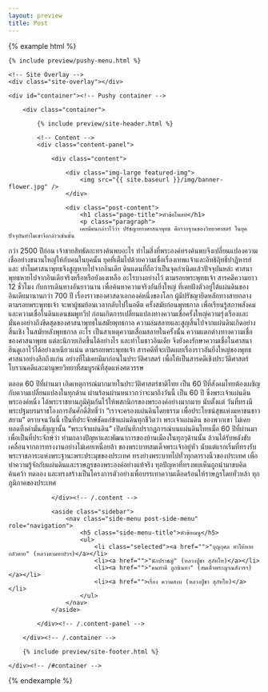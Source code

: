 ```yaml
---
layout: preview
title: Post
---
```


<div class="post">
{% example html %}

<div id="page-wrapper">

	{% include preview/pushy-menu.html %}

	<!-- Site Overlay -->
	<div class="site-overlay"></div>

	<div id="container"><!-- Pushy container -->

		<div class="container">

			{% include preview/site-header.html %}

			<!-- Content -->
			<div class="content-panel">

				<div class="content">

					<div class="img-large featured-img">
						<img src="{{ site.baseurl }}/img/banner-flower.jpg" />
					</div>

					<div class="post-content">
						<h1 class="page-title">หัวข้อโพสท์</h1>
						<p class="paragraph">
						เคยมีคนกล่าวไว้ว่า ปรัชญาทางศาสนาพุทธ คือรากฐานของวิทยาศาสตร์ ในยุคปัจจุบันทำไมเขาจึงกล่าวเช่นนั้น
กว่า 2500 ปีก่อน เจ้าชายสิทธัตถะทรงค้นพบอะไร ทำไมสิ่งที่พระองค์ทรงค้นพบจึงเปลี่ยนแปลงความเชื่ออย่างขนานใหญ่ให้กับคนในยุคนั้น ยุคที่เต็มไปด้วยความเชื่อเรื่องเทพเเจ้าและอิทธิฤิทธิ์ปาฎิหารย์ และ ทำไมศาสนาพุทธจึงสูญหายไปจากอินเดีย ดินแดนที่ถือว่าเป็นจุดกำเนิดแล้วปัจจุบันหล่ะ ศาสนาพุทธหายไปจากอินเดียจริงหรือหรือยังคงเหลือ อะไรบางอย่างไว้
ตามรอยพระพุทธเจ้า สารคดีความยาว 12 ชั่วโมง กับการเดินทางอันยาวนาน เพื่อค้นหาความจริงอันยิ่งใหญ่ ที่เคยฝังตัวอยู่ใต้แผ่นดินของอินเดียมานานกว่า 700 ปี เรื่องราวของศาสดาเอกองค์หนึ่งของโลก ผู้มีปรัชญายึดหลักทางสายกลาง
ตามรอยพระพุทธเจ้า จะพาผู้ชมย้อนเวลากลับไปในอดีต ครั้งสมัยก่อนพุทธกาล เพื่อเรียนรู้สภาพสังคม และความเชื่อในดินแดนชมพูทวีป ก่อนเกิดการเปลี่ยนแปลงทางความเชื่อครั้งใหญ่ความรุ่งเรืองและมั่นคงอย่างถึงขีดสุดของศาสนาพุทธในสมัยพุทธกาล ความล่มสลายและสูญสิ้นไปจากแผ่นดินเกิดอย่างสิ้นเชิง ในสมัยหลังพุทธกาล
อะไร เป็นสาเหตุความเสื่อมสลายในครั้งนั้น ความแตกต่างทางความเชื่อของศาสนาพุทธ แต่ละนิกายเกิดขึ้นได้อย่างไร และทำไมชาวอินเดีย จึงยังคงรักษาความเชื่อในศาสนาฮินดูเอาไว้ได้อย่างเหนียวแน่น
ตามรอยพระพุทธเจ้า สารคดีที่จะเปิดเผยเรื่องราวอันยิ่งใหญ่ของพุทธศาสนาอย่างลึกถึงแก่น อย่างที่ไม่เคยมีมาก่อนในประวัติศาสตร์ เพื่อให้เป็นสารคดีเชิงประวัติศาสตร์ โบราณคดีและมานุษยวิทยาที่สมบูรณ์ที่สุดแห่งศตวรรษ
						</p>
						<p class="paragraph">
						ตลอด 60 ปีที่ผ่านมา เกิดเหตุการณ์มากมายในประวัติศาสตร์ชาติไทย เป็น 60 ปีที่สังคมไทยต้องเผชิญกับความเปลี่ยนแปลงในทุกด้าน ผ่านร้อนผ่านหนาวกว่าจะมาถึงวันนี้ เป็น 60 ปี ซึ่งพระเจ้าแผ่นดินพระองค์หนึ่ง ได้พระราชทานภูมิคุ้มกันไว้ให้พสกนิกรของพระองค์อย่างมากมาย
นับตั้งแต่ วันที่ทรงมีพระปฐมบรมราชโองการอันศักดิ์สิทธิ์ว่า “เราจะครองแผ่นดินโดยธรรม เพื่อประโยชน์สุขแห่งมหาชนชาวสยาม” ตราบจนวันนี้ เป็นที่ประจักษ์ชัดแก่ข้าแผ่นดินทุกชีวิตว่า พระเจ้าแผ่นดิน ของพวกเขา ไม่เคยทอดทิ้งคำมั่นสัญญานั้น
“พระเจ้าแผ่นดิน” เปิดบันทึกปรากฏการณ์บนแผ่นดินไทยเมื่อ 60 ปีที่ผ่านมา เพื่อเป็นที่ประจักษ์ว่า ท่ามกลางปัญหาและพัฒนาการของบ้านเมืองในทุกๆด้านนั้น ล้วนได้รับพลังขับเคลื่อนจากการทรงงานอย่างไม่เคยเหนื่อยล้า ของพระบาทสมเด็จพระเจ้าอยู่หัว
นับแต่แรกเริ่มที่ทรงรับพระราชภาระแห่งพระฐานะพระประมุขของประเทศ ทรงย่างพระบาทไปทั่วทุกตารางนิ้วของประเทศ เพื่อทำความรู้จักกับแผ่นดินและราษฎรของพระองค์อย่างแท้จริง
ทุกปัญหาที่ทรงพบเห็นถูกนำมาขบคิด ค้นคว้า ทดลอง และทรงสร้างเป็นโครงการตัวอย่างเพื่อบรรเทาความเดือดร้อนให้ราษฎรโดยทั่วหล้า ทุกภูมิภาคของประเทศ
						</p>
					</div>

				</div><!-- /.content -->

				<aside class="sidebar">
					<nav class="side-menu post-side-menu" role="navigation">
						<h5 class="side-menu-title">หัวข้อเมนู</h5>
						<ul>
							<li class="selected"><a href="">"บุญกุศล ทำให้หายกลัวตาย" (หลวงตามหาบัวฯ)</a></li>
							<li><a href="">"นักปราชญ์" (หลวงปู่ชา สุภัทโท)</a></li>
							<li><a href="">"คนทำดี ถูกนินทา" (สมเด็จพระญาณสังวรฯ)</a></li>
							<li><a href="">เรื่อง ความสงบ (หลวงปู่ชา สุภัทโท)</a></li>
						</ul>
					</nav>
				</aside>

			</div><!-- /.content-panel -->

		</div><!-- /.container -->

		{% include preview/site-footer.html %}

	</div><!-- /#container -->

</div>

{% endexample %}
</div>
